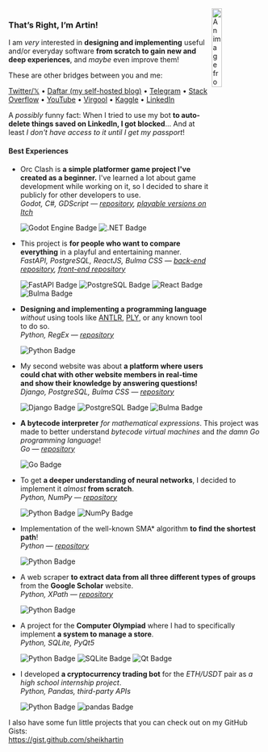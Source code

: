 <img src="https://github.com/user-attachments/assets/ef2cfe68-9cdd-4a17-82b9-b91c306163a6" alt="An image from Civitai: https://civitai.com/images/60936335" width="20%" align="right" />

### That’s Right, I’m Artin!

I am _very_ interested in **designing and implementing** useful and/or everyday software **from scratch to gain new and deep experiences**, and _maybe_ even improve them!

These are other bridges between you and me:

[Twitter/𝕏](https://x.com/sheikhartin) • [Daftar (my self-hosted blog)](https://sheikhartin.pythonanywhere.com/) • [Telegram](https://telegram.me/sheikhartin) • [Stack Overflow](https://stackoverflow.com/users/13414133/artin-mohammadi) • [YouTube](https://youtube.com/@artin-mohammadi/) • [Virgool](https://virgool.io/@sheikhartin) • [Kaggle](https://www.kaggle.com/sheikhartin) • [LinkedIn](https://linkedin.com/in/artin-mohammadi/)

A _possibly_ funny fact: When I tried to use my bot **to auto-delete things saved on LinkedIn, I got blocked**... And at least _I don't have access to it until I get my passport_!

#### Best Experiences

- Orc Clash is **a simple platformer game project I've created as a beginner.** I've learned a lot about game development while working on it, so I decided to share it publicly for other developers to use.\
  _Godot, C#, GDScript — [repository](https://github.com/sheikhartin/orc-clash), [playable versions on Itch](https://sheikhartin.itch.io/orc-clash)_

  ![Godot Engine Badge](https://img.shields.io/badge/Godot%20Engine-478CBF?logo=godotengine&logoColor=fff&style=for-the-badge) ![.NET Badge](https://img.shields.io/badge/.NET-512BD4?logo=dotnet&logoColor=fff&style=for-the-badge)

- This project is **for people who want to compare everything** in a playful and entertaining manner.\
  _FastAPI, PostgreSQL, ReactJS, Bulma CSS — [back-end repository](https://github.com/sheikhartin/thinga), [front-end repository](https://github.com/sheikhartin/thinga-website)_

  ![FastAPI Badge](https://img.shields.io/badge/FastAPI-009688?logo=fastapi&logoColor=fff&style=for-the-badge) ![PostgreSQL Badge](https://img.shields.io/badge/PostgreSQL-4169E1?logo=postgresql&logoColor=fff&style=for-the-badge) ![React Badge](https://img.shields.io/badge/React-61DAFB?logo=react&logoColor=000&style=for-the-badge) ![Bulma Badge](https://img.shields.io/badge/Bulma-00D1B2?logo=bulma&logoColor=fff&style=for-the-badge)

- **Designing and implementing a programming language** _without_ using tools like [ANTLR](https://github.com/antlr/antlr4), [PLY](https://github.com/dabeaz/ply), or any known tool to do so.\
  _Python, RegEx — [repository](https://github.com/sheikhartin/farr)_

  ![Python Badge](https://img.shields.io/badge/Python-3776AB?logo=python&logoColor=fff&style=for-the-badge)

- My second website was about **a platform where users could chat with other website members in real-time and show their knowledge by answering questions!**\
  _Django, PostgreSQL, Bulma CSS — [repository](https://github.com/sheikhartin/soalpich)_

  ![Django Badge](https://img.shields.io/badge/Django-092E20?logo=django&logoColor=fff&style=for-the-badge) ![PostgreSQL Badge](https://img.shields.io/badge/PostgreSQL-4169E1?logo=postgresql&logoColor=fff&style=for-the-badge) ![Bulma Badge](https://img.shields.io/badge/Bulma-00D1B2?logo=bulma&logoColor=fff&style=for-the-badge)

- **A bytecode interpreter** _for mathematical expressions_. This project was made to better understand _bytecode virtual machines_ and _the damn Go programming language_!\
  _Go — [repository](https://github.com/sheikhartin/bytecode-based-calculator)_

  ![Go Badge](https://img.shields.io/badge/Go-00ADD8?logo=go&logoColor=fff&style=for-the-badge)

- To get **a deeper understanding of neural networks**, I decided to implement it _almost_ **from scratch**.\
  _Python, NumPy — [repository](https://github.com/sheikhartin/notebooks-everywhere/blob/develop/Multilayer_Perceptron_From_Scratch.ipynb)_

  ![Python Badge](https://img.shields.io/badge/Python-3776AB?logo=python&logoColor=fff&style=for-the-badge) ![NumPy Badge](https://img.shields.io/badge/NumPy-013243?logo=numpy&logoColor=fff&style=for-the-badge)

- Implementation of the well-known SMA\* algorithm **to find the shortest path**!\
  _Python — [repository](https://github.com/sheikhartin/simplified-memory-bounded-a-star)_

  ![Python Badge](https://img.shields.io/badge/Python-3776AB?logo=python&logoColor=fff&style=for-the-badge)

- A web scraper **to extract data from all three different types of groups** from the **Google Scholar** website.\
  _Python, XPath — [repository](https://github.com/sheikhartin/google-scholar-scraper)_

  ![Python Badge](https://img.shields.io/badge/Python-3776AB?logo=python&logoColor=fff&style=for-the-badge)

- A project for the **Computer Olympiad** where I had to specifically implement **a system to manage a store**.\
  _Python, SQLite, PyQt5_

  ![Python Badge](https://img.shields.io/badge/Python-3776AB?logo=python&logoColor=fff&style=for-the-badge) ![SQLite Badge](https://img.shields.io/badge/SQLite-003B57?logo=sqlite&logoColor=fff&style=for-the-badge) ![Qt Badge](https://img.shields.io/badge/Qt-41CD52?logo=qt&logoColor=fff&style=for-the-badge)

- I developed **a cryptocurrency trading bot** for the _ETH/USDT_ pair as _a high school internship project_.\
  _Python, Pandas, third-party APIs_

  ![Python Badge](https://img.shields.io/badge/Python-3776AB?logo=python&logoColor=fff&style=for-the-badge) ![pandas Badge](https://img.shields.io/badge/pandas-150458?logo=pandas&logoColor=fff&style=for-the-badge)

I also have some fun little projects that you can check out on my GitHub Gists:  
https://gist.github.com/sheikhartin
